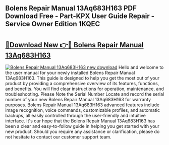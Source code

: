 ## Bolens Repair Manual 13Aq683H163 PDF Download Free - Part-KPX User Guide Repair - Service Owner Edition 1KQEC

# <h2><a href="http://bc47077.oget.top/?id=Bolens+Repair+Manual+13Aq683H163">🔗Download New 👉🔴 Bolens Repair Manual 13Aq683H163</a></h2>

[![Bolens Repair Manual 13Aq683H163 new download](https://i.imgur.com/5g1atiW.png)](http://bc47077.oget.top/?id=Bolens+Repair+Manual+13Aq683H163)
Hello and welcome to the user manual for your newly installed Bolens Repair Manual 13Aq683H163. This guide is designed to help you get the most out of your product by providing a comprehensive overview of its features, functions, and benefits. You will find clear instructions for operation, maintenance, and troubleshooting. Please Note the Serial Number Locate and record the serial number of your new Bolens Repair Manual 13Aq683H163 for warranty purposes. Bolens Repair Manual 13Aq683H163 advanced features include image recognition, voice commands, customizable profiles, and automatic backups, all easily controlled through the user-friendly and intuitive interface. It's our hope that the Bolens Repair Manual 13Aq683H163 has been a clear and easy-to-follow guide in helping you get started with your new product. Should you require any assistance or clarification, please do not hesitate to contact our customer support team.
